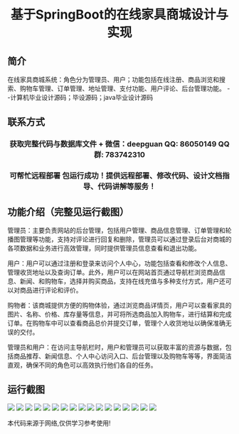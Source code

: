 <p><h1 align="center">基于SpringBoot的在线家具商城设计与实现</h1></p>

## 简介
在线家具商城系统：角色分为管理员、用户；功能包括在线注册、商品浏览和搜索、购物车管理、订单管理、地址管理、支付功能、用户评论、后台管理功能。    --计算机毕业设计源码；毕设源码；java毕业设计源码


## 联系方式
<p><h3 align="center">获取完整代码与数据库文件 + 微信：deepguan QQ: 86050149 QQ群: 783742310</h3></p>
<p><h3 align="center">可帮忙远程部署 包运行成功！提供远程部署、修改代码、设计文档指导、代码讲解等服务！</h3></p>

## 功能介绍（完整见运行截图）
管理员：主要负责网站的后台管理，包括用户管理、商品信息管理、订单管理和轮播图管理等功能，支持对评论进行回复和删除，管理员可以通过登录后台对商城的各项数据和业务进行高效管理，同时提供管理员信息查看和退出功能。

用户：用户可以通过注册和登录来访问个人中心，功能包括查看和修改个人信息、管理收货地址以及查询订单。此外，用户可以在网站首页通过导航栏浏览商品信息、新闻、和购物车，选择并购买商品，支持在线充值与多种支付方式，用户还可以对商品进行评论和评价。

购物者：该商城提供方便的购物体验，通过浏览商品详情页，用户可以查看家具的图片、名称、价格、库存量等信息，并可将所选商品加入购物车，进行结算和完成订单。在购物车中可以查看商品总价并提交订单，管理个人收货地址以确保准确无误的交付。

管理员和用户：在访问主导航栏时，用户和管理员可以获取丰富的资源与数据，包括商品推荐、新闻信息、个人中心访问入口、后台管理以及购物车等等，界面简洁直观，确保不同的角色可以高效执行他们各自的任务。


## 运行截图
![](https://bs-1329754181.cos.ap-shanghai.myqcloud.com/spring/OnlineFurnitureMallDesignAndImplementation/img/001.jpg)
![](https://bs-1329754181.cos.ap-shanghai.myqcloud.com/spring/OnlineFurnitureMallDesignAndImplementation/img/002.jpg)
![](https://bs-1329754181.cos.ap-shanghai.myqcloud.com/spring/OnlineFurnitureMallDesignAndImplementation/img/003.jpg)
![](https://bs-1329754181.cos.ap-shanghai.myqcloud.com/spring/OnlineFurnitureMallDesignAndImplementation/img/004.jpg)
![](https://bs-1329754181.cos.ap-shanghai.myqcloud.com/spring/OnlineFurnitureMallDesignAndImplementation/img/005.jpg)
![](https://bs-1329754181.cos.ap-shanghai.myqcloud.com/spring/OnlineFurnitureMallDesignAndImplementation/img/006.jpg)
![](https://bs-1329754181.cos.ap-shanghai.myqcloud.com/spring/OnlineFurnitureMallDesignAndImplementation/img/007.jpg)
![](https://bs-1329754181.cos.ap-shanghai.myqcloud.com/spring/OnlineFurnitureMallDesignAndImplementation/img/008.jpg)
![](https://bs-1329754181.cos.ap-shanghai.myqcloud.com/spring/OnlineFurnitureMallDesignAndImplementation/img/009.jpg)
![](https://bs-1329754181.cos.ap-shanghai.myqcloud.com/spring/OnlineFurnitureMallDesignAndImplementation/img/010.jpg)
![](https://bs-1329754181.cos.ap-shanghai.myqcloud.com/spring/OnlineFurnitureMallDesignAndImplementation/img/011.jpg)
![](https://bs-1329754181.cos.ap-shanghai.myqcloud.com/spring/OnlineFurnitureMallDesignAndImplementation/img/012.jpg)
![](https://bs-1329754181.cos.ap-shanghai.myqcloud.com/spring/OnlineFurnitureMallDesignAndImplementation/img/013.jpg)
![](https://bs-1329754181.cos.ap-shanghai.myqcloud.com/spring/OnlineFurnitureMallDesignAndImplementation/img/014.jpg)
![](https://bs-1329754181.cos.ap-shanghai.myqcloud.com/spring/OnlineFurnitureMallDesignAndImplementation/img/015.jpg)
![](https://bs-1329754181.cos.ap-shanghai.myqcloud.com/spring/OnlineFurnitureMallDesignAndImplementation/img/016.jpg)
![](https://bs-1329754181.cos.ap-shanghai.myqcloud.com/spring/OnlineFurnitureMallDesignAndImplementation/img/017.jpg)

<p>本代码来源于网络,仅供学习参考使用!</p>
